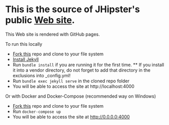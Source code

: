 This is the source of JHipster's public [Web site](https://bpmlabs.github.io/).
=======

This Web site is rendered with GitHub pages.

To run this locally

* [Fork this](https://github.com/bpmlabs/bpmlabs.github.io/fork) repo and clone to your file system
* [Install Jekyll](https://help.github.com/articles/setting-up-your-github-pages-site-locally-with-jekyll/)
* Run `bundle install` if you are running it for the first time.
** If you install it into a vendor directory, do not forget to add that directory in the exclusions into _config.yml!
* Run `bundle exec jekyll serve` in the cloned repo folder
* You will be able to access the site at http://localhost:4000

Or with Docker and Docker-Compose (recommended way on Windows)

* [Fork this](https://github.com/bpmlabs/bpmlabs.github.io/fork) repo and clone to your file system
* Run `docker-compose up`
* You will be able to access the site at http://0.0.0.0:4000

